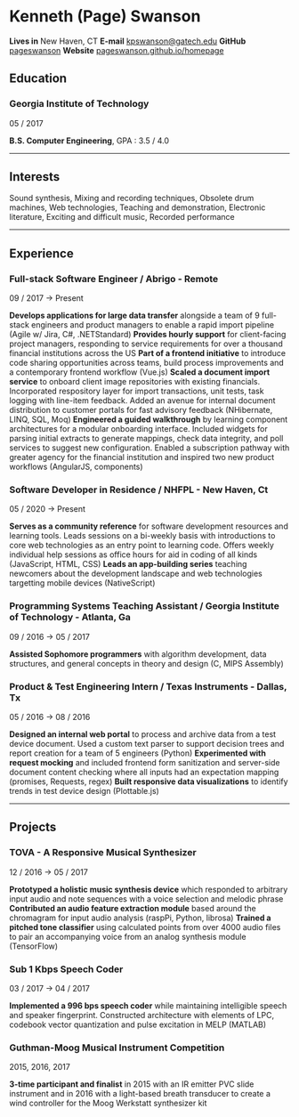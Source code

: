 # Kenneth (Page) Swanson
__Lives in__
New Haven, CT
__E-mail__
[kpswanson@gatech.edu](mailto:kpswanson@gatech.edu)
__GitHub__
[pageswanson](https://github.com/pageswanson)
__Website__
[pageswanson.github.io/homepage](https://pageswanson.github.io/homepage)

## Education

### Georgia Institute of Technology
<span>05 / 2017</span>

__B.S. Computer Engineering__, GPA : 3.5 / 4.0

------

## Interests
Sound synthesis, Mixing and recording techniques, Obsolete drum machines, Web technologies, Teaching and demonstration, Electronic literature, Exciting and difficult music, Recorded performance

------

## Experience

### Full-stack Software Engineer / Abrigo - Remote
<span>09 / 2017 → Present</span>

__Develops applications for large data transfer__ alongside a team of 9 full-stack engineers and product managers to enable a rapid import pipeline (Agile w/ Jira, C#, .NETStandard) __Provides hourly support__ for client-facing project managers, responding to service requirements for over a thousand financial institutions across the US __Part of a frontend initiative__ to introduce code sharing opportunities across teams, build process improvements and a contemporary frontend workflow (Vue.js) __Scaled a document import service__ to onboard client image repositories with existing financials. Incorporated respository layer for import transactions, unit tests, task logging with line-item feedback. Added an avenue for internal document distribution to customer portals for fast advisory feedback (NHibernate, LINQ, SQL, Moq) __Engineered a guided walkthrough__ by learning component architectures for a modular onboarding interface. Included widgets for parsing initial extracts to generate mappings, check data integrity, and poll services to suggest new configuration. Enabled a subscription pathway with greater agency for the financial institution and inspired two new product workflows (AngularJS, components)

### Software Developer in Residence / NHFPL - New Haven, Ct
<span>05 / 2020 → Present</span>

__Serves as a community reference__ for software development resources and learning tools. Leads sessions on a bi-weekly basis with introductions to core web technologies as an entry point to learning code. Offers weekly individual help sessions as office hours for aid in coding of all kinds (JavaScript, HTML, CSS) __Leads an app-building series__ teaching newcomers about the development landscape and web technologies targetting mobile devices (NativeScript)

### Programming Systems Teaching Assistant / Georgia Institute of Technology - Atlanta, Ga
<span>09 / 2016 → 05 / 2017</span>

__Assisted Sophomore programmers__ with algorithm development, data structures, and general concepts in theory and design (C, MIPS Assembly)

### Product & Test Engineering Intern / Texas Instruments - Dallas, Tx
<span>05 / 2016 → 08 / 2016</span>

__Designed an internal web portal__ to process and archive data from a test device document. Used a custom text parser to support decision trees and report creation for a team of 5 engineers (Python) __Experimented with request mocking__ and included frontend form sanitization and server-side document content checking where all inputs had an expectation mapping (promises, Requests, regex) __Built responsive data visualizations__ to identify trends in test device design (Plottable.js)

<!--
### Network Intern / Technology Services Organization at Georgia Institute of Technology - Atlanta, Ga
<span>10 / 2014 → 05 / 2016</span>

__Performed maintenance and patching__ on more than 40 Cisco switches for the College of Computing. Deployed hardware upgrades and assisted in expanding student compute resources
-->

------

## Projects

### TOVA - A Responsive Musical Synthesizer
<span>12 / 2016 → 05 / 2017</span>

__Prototyped a holistic music synthesis device__ which responded to arbitrary input audio and note sequences with a voice selection and melodic phrase __Contributed an audio feature extraction module__ based around the chromagram for input audio analysis (raspPi, Python, librosa) __Trained a pitched tone classifier__ using calculated points from over 4000 audio files to pair an accompanying voice from an analog synthesis module (TensorFlow)

### Sub 1 Kbps Speech Coder
<span>03 / 2017 → 04 / 2017</span>

__Implemented a 996 bps speech coder__ while maintaining intelligible speech and speaker fingerprint. Constructed architecture with elements of LPC, codebook vector quantization and pulse excitation in MELP (MATLAB)

<!--
### Eye Tracking with Biopotentials
<span>10 / 2016 → 12 / 2016</span>

__Extended a virtual reality system__ to measure eye movements, combining the primary sensor with head tracking to translate user focus in VR. Helped with functional range to account for reading distribution across different users for improved calibration (Processing, Arduino)
-->

### Guthman-Moog Musical Instrument Competition
<span>2015, 2016, 2017</span>

__3-time participant and finalist__ in 2015 with an IR emitter PVC slide instrument and in 2016 with a light-based breath transducer to create a wind controller for the Moog Werkstatt synthesizer kit
